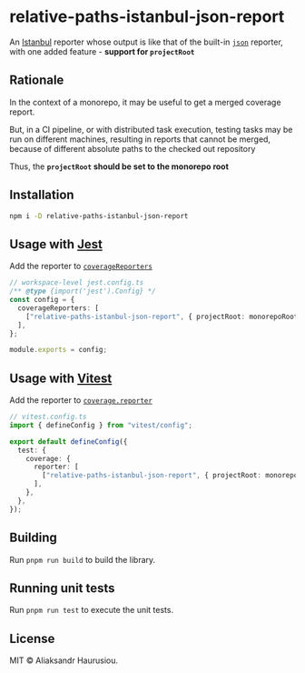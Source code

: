 # relative-paths-istanbul-json-report

An [Istanbul](https://istanbul.js.org) reporter whose output is like that of the built-in [`json`](https://istanbul.js.org/docs/advanced/alternative-reporters/#json) reporter, with one added feature - **support for `projectRoot`**

## Rationale

In the context of a monorepo, it may be useful to get a merged coverage report.

But, in a CI pipeline, or with distributed task execution, testing tasks may be run on different machines, resulting in reports that cannot be merged, because of different absolute paths to the checked out repository

Thus, the **`projectRoot` should be set to the monorepo root**

## Installation

```bash
npm i -D relative-paths-istanbul-json-report
```

## Usage with [Jest](https://jestjs.io)

Add the reporter to [`coverageReporters`](https://jestjs.io/docs/configuration#coveragereporters-arraystring--string-options)

```ts
// workspace-level jest.config.ts
/** @type {import('jest').Config} */
const config = {
  coverageReporters: [
    ["relative-paths-istanbul-json-report", { projectRoot: monorepoRoot }],
  ],
};

module.exports = config;
```

## Usage with [Vitest](https://vitest.dev)

Add the reporter to [`coverage.reporter`](https://vitest.dev/config/#coverage-reporter)

```ts
// vitest.config.ts
import { defineConfig } from "vitest/config";

export default defineConfig({
  test: {
    coverage: {
      reporter: [
        ["relative-paths-istanbul-json-report", { projectRoot: monorepoRoot }],
      ],
    },
  },
});
```

## Building

Run `pnpm run build` to build the library.

## Running unit tests

Run `pnpm run test` to execute the unit tests.

## License

MIT © Aliaksandr Haurusiou.
